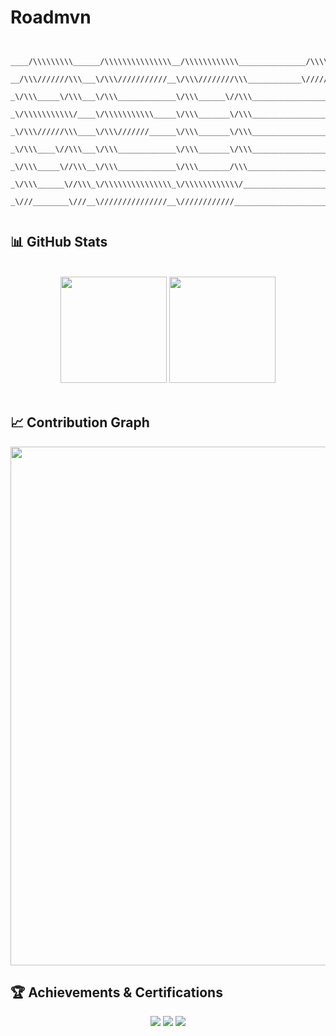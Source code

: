 # Roadmvn

```


____/\\\\\\\\\______/\\\\\\\\\\\\\\\__/\\\\\\\\\\\\_______________/\\\\\\\\\\\\\\\__/\\\\\\\\\\\\\\\_____/\\\\\\\\\_____/\\\\____________/\\\\___________         
 __/\\\///////\\\___\/\\\///////////__\/\\\////////\\\____________\///////\\\/////__\/\\\///////////____/\\\\\\\\\\\\\__\/\\\\\\________/\\\\\\___________        
  _\/\\\_____\/\\\___\/\\\_____________\/\\\______\//\\\_________________\/\\\_______\/\\\______________/\\\/////////\\\_\/\\\//\\\____/\\\//\\\___________       
   _\/\\\\\\\\\\\/____\/\\\\\\\\\\\_____\/\\\_______\/\\\_________________\/\\\_______\/\\\\\\\\\\\_____\/\\\_______\/\\\_\/\\\\///\\\/\\\/_\/\\\___________      
    _\/\\\//////\\\____\/\\\///////______\/\\\_______\/\\\_________________\/\\\_______\/\\\///////______\/\\\\\\\\\\\\\\\_\/\\\__\///\\\/___\/\\\___________     
     _\/\\\____\//\\\___\/\\\_____________\/\\\_______\/\\\_________________\/\\\_______\/\\\_____________\/\\\/////////\\\_\/\\\____\///_____\/\\\___________    
      _\/\\\_____\//\\\__\/\\\_____________\/\\\_______/\\\__________________\/\\\_______\/\\\_____________\/\\\_______\/\\\_\/\\\_____________\/\\\___________   
       _\/\\\______\//\\\_\/\\\\\\\\\\\\\\\_\/\\\\\\\\\\\\/___________________\/\\\_______\/\\\\\\\\\\\\\\\_\/\\\_______\/\\\_\/\\\_____________\/\\\___________  
        _\///________\///__\///////////////__\////////////_____________________\///________\///////////////__\///________\///__\///______________\///____________ 
                                                                       
```

## 📊 GitHub Stats

<br clear="both"/>

<div align="center">
  <img height="170" src="https://github-readme-streak-stats.herokuapp.com?user=Roadmvn&theme=cobalt" />
  <img height="170" src="https://github-profile-trophy.vercel.app/?username=Roadmvn&theme=nord&column=3&row=2" />
</div>

<br clear="both"/>

## 📈 Contribution Graph

<div align="center">
  <img width="830" src="https://github-readme-activity-graph.vercel.app/graph?username=Roadmvn&theme=react-dark" />
</div>

## 🏆 Achievements & Certifications

<div align="center">
  <img src="https://img.shields.io/badge/HackTheBox-111927?style=for-the-badge&logo=Hack-The-Box" />
  <img src="https://img.shields.io/badge/TryHackMe-212C42?style=for-the-badge&logo=TryHackMe" />
  <img src="https://img.shields.io/badge/eJPT_(In_Progress)-FF4C00?style=for-the-badge" />
</div>

